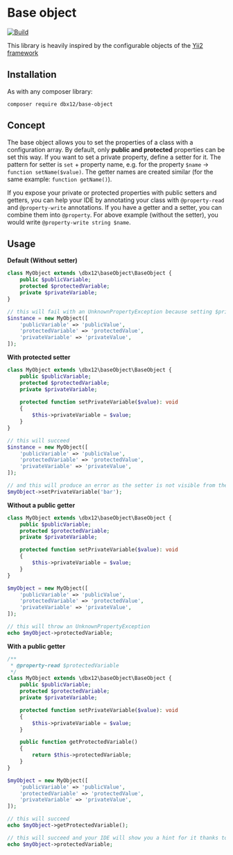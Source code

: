 # Base object

[![Build](https://github.com/DBX12/base-object/actions/workflows/php.yml/badge.svg)](https://github.com/DBX12/base-object/actions/workflows/php.yml)

This library is heavily inspired by the configurable objects of the [Yii2 framework](https://www.yiiframework.com/)

## Installation

As with any composer library:

`composer require dbx12/base-object`

## Concept

The base object allows you to set the properties of a class with a configuration array. By default, only **public and
protected** properties can be set this way. If you want to set a private property, define a setter for it. The pattern
for setter is `set` + property name, e.g. for the property `$name` -> `function setName($value)`. The getter names are
created similar (for the same example: `function getName()`).

If you expose your private or protected properties with public setters and getters, you can help your IDE by annotating
your class with `@property-read` and `@property-write` annotations. If you have a getter and a setter, you can combine
them into `@property`. For above example (without the setter), you would write `@property-write string $name`.

## Usage

**Default (Without setter)**

```php
class MyObject extends \dbx12\baseObject\BaseObject {
    public $publicVariable;
    protected $protectedVariable;
    private $privateVariable;
}

// this will fail with an UnknownPropertyException because setting $privateVariable is not allowed
$instance = new MyObject([
    'publicVariable' => 'publicValue',
    'protectedVariable' => 'protectedValue',
    'privateVariable' => 'privateValue',
]);
```

**With protected setter**

```php
class MyObject extends \dbx12\baseObject\BaseObject {
    public $publicVariable;
    protected $protectedVariable;
    private $privateVariable;
    
    protected function setPrivateVariable($value): void
    {
        $this->privateVariable = $value;
    }
}

// this will succeed
$instance = new MyObject([
    'publicVariable' => 'publicValue',
    'protectedVariable' => 'protectedValue',
    'privateVariable' => 'privateValue',
]);

// and this will produce an error as the setter is not visible from the global scope
$myObject->setPrivateVariable('bar');
```

**Without a public getter**

```php
class MyObject extends \dbx12\baseObject\BaseObject {
    public $publicVariable;
    protected $protectedVariable;
    private $privateVariable;

    protected function setPrivateVariable($value): void
    {
        $this->privateVariable = $value;
    }
}

$myObject = new MyObject([
    'publicVariable' => 'publicValue',
    'protectedVariable' => 'protectedValue',
    'privateVariable' => 'privateValue',
]);

// this will throw an UnknownPropertyException
echo $myObject->protectedVariable;
```

**With a public getter**

```php
/**
 * @property-read $protectedVariable
 */
class MyObject extends \dbx12\baseObject\BaseObject {
    public $publicVariable;
    protected $protectedVariable;
    private $privateVariable;

    protected function setPrivateVariable($value): void
    {
        $this->privateVariable = $value;
    }

    public function getProtectedVariable()
    {
        return $this->protectedVariable;
    }
}

$myObject = new MyObject([
    'publicVariable' => 'publicValue',
    'protectedVariable' => 'protectedValue',
    'privateVariable' => 'privateValue',
]);

// this will succeed
echo $myObject->getProtectedVariable();

// this will succeed and your IDE will show you a hint for it thanks to the @property-read annotation
echo $myObject->protectedVariable;
```
